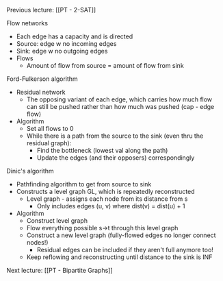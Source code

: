 Previous lecture: [[PT - 2-SAT]]


Flow networks
- Each edge has a capacity and is directed
- Source: edge w no incoming edges
- Sink: edge w no outgoing edges
- Flows
	- Amount of flow from source = amount of flow from sink

Ford-Fulkerson algorithm
- Residual network
	- The opposing variant of each edge, which carries how much flow can still be pushed rather than how much was pushed (cap - edge flow)
- Algorithm
	- Set all flows to 0
	- While there is a path from the source to the sink (even thru the residual graph):
		- Find the bottleneck (lowest val along the path)
		- Update the edges (and their opposers) correspondingly

Dinic's algorithm
- Pathfinding algorithm to get from source to sink
- Constructs a level graph GL, which is repeatedly reconstructed
	- Level graph - assigns each node from its distance from s
		- Only includes edges (u, v) where dist(v) = dist(u) + 1
- Algorithm
	- Construct level graph
	- Flow everything possible s->t through this level graph 
	- Construct a new level graph (fully-flowed edges no longer connect nodes!)
		- Residual edges can be included if they aren't full anymore too!
	- Keep reflowing and reconstructing until distance to the sink is INF


Next lecture: [[PT - Bipartite Graphs]]